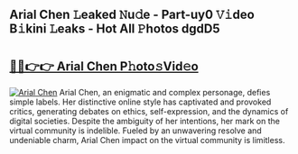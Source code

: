 ## Arial Chen 𝙻eaked 𝙽u𝚍e - Part-uy0 𝚅𝚒deo B𝚒kini 𝙻eaks - Hot All 𝙿hotos dgdD5

# <h2><a href="http://ld5jwfb.urlbe.top/?page=Arial+Chen">🔗🔗👉👉 Arial Chen P𝚑oto𝚜Vid𝚎o</a></h2>

[![Arial Chen](https://i.imgur.com/eBuTRDB.gif)](http://ld5jwfb.urlbe.top/?page=Arial+Chen)
Arial Chen, an enigmatic and complex personage, defies simple labels. Her distinctive online style has captivated and provoked critics, generating debates on ethics, self-expression, and the dynamics of digital societies. Despite the ambiguity of her intentions, her mark on the virtual community is indelible. Fueled by an unwavering resolve and undeniable charm, Arial Chen impact on the virtual community is limitless.
